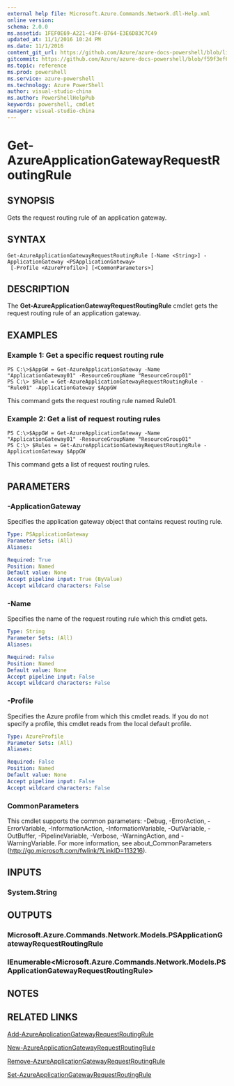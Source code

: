 ```yaml
---
external help file: Microsoft.Azure.Commands.Network.dll-Help.xml
online version: 
schema: 2.0.0
ms.assetid: 1FEF0E69-A221-43F4-B764-E3E6D83C7C49
updated_at: 11/1/2016 10:24 PM
ms.date: 11/1/2016
content_git_url: https://github.com/Azure/azure-docs-powershell/blob/live/azureps-cmdlets-docs/ResourceManager/AzureRM.Network/v0.9.8/Get-AzureApplicationGatewayRequestRoutingRule.md
gitcommit: https://github.com/Azure/azure-docs-powershell/blob/f59f3ef60bc592383812213e69fd77ba950759ed/azureps-cmdlets-docs/ResourceManager/AzureRM.Network/v0.9.8/Get-AzureApplicationGatewayRequestRoutingRule.md
ms.topic: reference
ms.prod: powershell
ms.service: azure-powershell
ms.technology: Azure PowerShell
author: visual-studio-china
ms.author: PowerShellHelpPub
keywords: powershell, cmdlet
manager: visual-studio-china
---
```


# Get-AzureApplicationGatewayRequestRoutingRule

## SYNOPSIS
Gets the request routing rule of an application gateway.

## SYNTAX

```
Get-AzureApplicationGatewayRequestRoutingRule [-Name <String>] -ApplicationGateway <PSApplicationGateway>
 [-Profile <AzureProfile>] [<CommonParameters>]
```

## DESCRIPTION
The **Get-AzureApplicationGatewayRequestRoutingRule** cmdlet gets the request routing rule of an application gateway.

## EXAMPLES

### Example 1: Get a specific request routing rule
```
PS C:\>$AppGW = Get-AzureApplicationGateway -Name "ApplicationGateway01" -ResourceGroupName "ResourceGroup01"
PS C:\> $Rule = Get-AzureApplicationGatewayRequestRoutingRule -"Rule01" -ApplicationGateway $AppGW
```

This command gets the request routing rule named Rule01.

### Example 2: Get a list of request routing rules
```
PS C:\>$AppGW = Get-AzureApplicationGateway -Name "ApplicationGateway01" -ResourceGroupName "ResourceGroup01"
PS C:\> $Rules = Get-AzureApplicationGatewayRequestRoutingRule -ApplicationGateway $AppGW
```

This command gets a list of request routing rules.

## PARAMETERS

### -ApplicationGateway
Specifies the application gateway object that contains request routing rule.

```yaml
Type: PSApplicationGateway
Parameter Sets: (All)
Aliases: 

Required: True
Position: Named
Default value: None
Accept pipeline input: True (ByValue)
Accept wildcard characters: False
```

### -Name
Specifies the name of the request routing rule which this cmdlet gets.

```yaml
Type: String
Parameter Sets: (All)
Aliases: 

Required: False
Position: Named
Default value: None
Accept pipeline input: False
Accept wildcard characters: False
```

### -Profile
Specifies the Azure profile from which this cmdlet reads.
If you do not specify a profile, this cmdlet reads from the local default profile.

```yaml
Type: AzureProfile
Parameter Sets: (All)
Aliases: 

Required: False
Position: Named
Default value: None
Accept pipeline input: False
Accept wildcard characters: False
```

### CommonParameters
This cmdlet supports the common parameters: -Debug, -ErrorAction, -ErrorVariable, -InformationAction, -InformationVariable, -OutVariable, -OutBuffer, -PipelineVariable, -Verbose, -WarningAction, and -WarningVariable. For more information, see about_CommonParameters (http://go.microsoft.com/fwlink/?LinkID=113216).

## INPUTS

### System.String

## OUTPUTS

### Microsoft.Azure.Commands.Network.Models.PSApplicationGatewayRequestRoutingRule

### IEnumerable<Microsoft.Azure.Commands.Network.Models.PSApplicationGatewayRequestRoutingRule>

## NOTES

## RELATED LINKS

[Add-AzureApplicationGatewayRequestRoutingRule](xref:ResourceManager/AzureRM.Network/v0.9.8/Add-AzureApplicationGatewayRequestRoutingRule.md)

[New-AzureApplicationGatewayRequestRoutingRule](xref:ResourceManager/AzureRM.Network/v0.9.8/New-AzureApplicationGatewayRequestRoutingRule.md)

[Remove-AzureApplicationGatewayRequestRoutingRule](xref:ResourceManager/AzureRM.Network/v0.9.8/Remove-AzureApplicationGatewayRequestRoutingRule.md)

[Set-AzureApplicationGatewayRequestRoutingRule](xref:ResourceManager/AzureRM.Network/v0.9.8/Set-AzureApplicationGatewayRequestRoutingRule.md)


